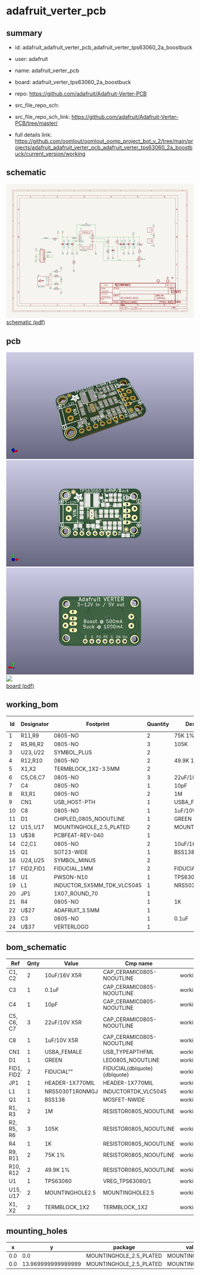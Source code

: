 # adafruit_verter_pcb
 
## summary 
* id: adafruit_adafruit_verter_pcb_adafruit_verter_tps63060_2a_boostbuck
* user: adafruit
* name: adafruit_verter_pcb
* board: adafruit_verter_tps63060_2a_boostbuck
* repo: https://github.com/adafruit/Adafruit-Verter-PCB



* src_file_repo_sch: 
* src_file_repo_sch_link: https://github.com/adafruit/Adafruit-Verter-PCB/tree/master/
* full details link: https://github.com/oomlout/oomlout_oomp_project_bot_v_2/tree/main/projects/adafruit_adafruit_verter_pcb_adafruit_verter_tps63060_2a_boostbuck/current_version/working  

## schematic  
![](working_schematic_600.png)  
[schematic (pdf)](working_schematic.pdf)  

## pcb  
![](working_3d_600.png) 
![](working_3d_front_600.png)  
![](working_3d_back_600.png)  
![](working_600.png)  
[board (pdf)](working.pdf)  

## working_bom
| Id | Designator | Footprint | Quantity | Designation | Supplier and ref |  | None | 
| --- | --- | --- | --- | --- | --- | --- | --- | 
| 1 | R11,R9 | 0805-NO | 2 | 75K 1% |  |  | [''] | 
| 2 | R5,R6,R2 | 0805-NO | 3 | 105K |  |  | [''] | 
| 3 | U$23,U$22 | SYMBOL_PLUS | 2 |  |  |  | [''] | 
| 4 | R12,R10 | 0805-NO | 2 | 49.9K 1% |  |  | [''] | 
| 5 | X1,X2 | TERMBLOCK_1X2-3.5MM | 2 |  |  |  | [''] | 
| 6 | C5,C6,C7 | 0805-NO | 3 | 22uF/10V X5R |  |  | [''] | 
| 7 | C4 | 0805-NO | 1 | 10pF |  |  | [''] | 
| 8 | R3,R1 | 0805-NO | 2 | 1M |  |  | [''] | 
| 9 | CN1 | USB_HOST-PTH | 1 | USBA_FEMALE |  |  | [''] | 
| 10 | C8 | 0805-NO | 1 | 1uF/10V X5R |  |  | [''] | 
| 11 | D1 | CHIPLED_0805_NOOUTLINE | 1 | GREEN |  |  | [''] | 
| 12 | U$15,U$17 | MOUNTINGHOLE_2.5_PLATED | 2 | MOUNTINGHOLE2.5 |  |  | [''] | 
| 13 | U$38 | PCBFEAT-REV-040 | 1 |  |  |  | [''] | 
| 14 | C2,C1 | 0805-NO | 2 | 10uF/16V X5R |  |  | [''] | 
| 15 | Q1 | SOT23-WIDE | 1 | BSS138 |  |  | [''] | 
| 16 | U$24,U$25 | SYMBOL_MINUS | 2 |  |  |  | [''] | 
| 17 | FID2,FID1 | FIDUCIAL_1MM | 2 | FIDUCIAL" |  |  | [''] | 
| 18 | U1 | PWSON-N10 | 1 | TPS63060 |  |  | [''] | 
| 19 | L1 | INDUCTOR_5X5MM_TDK_VLC5045 | 1 | NRS5030T1R0NMGJ  |  |  | [''] | 
| 20 | JP1 | 1X07_ROUND_70 | 1 |  |  |  | [''] | 
| 21 | R4 | 0805-NO | 1 | 1K |  |  | [''] | 
| 22 | U$27 | ADAFRUIT_3.5MM | 1 |  |  |  | [''] | 
| 23 | C3 | 0805-NO | 1 | 0.1uF |  |  | [''] | 
| 24 | U$37 | VERTERLOGO | 1 |  |  |  | [''] | 


## bom_schematic
| Ref | Qnty | Value | Cmp name | Footprint | Description | Vendor | DNP | 
| --- | --- | --- | --- | --- | --- | --- | --- | 
| C1, C2 | 2 | 10uF/16V X5R | CAP_CERAMIC0805-NOOUTLINE | working:0805-NO |  |  |  | 
| C3 | 1 | 0.1uF | CAP_CERAMIC0805-NOOUTLINE | working:0805-NO |  |  |  | 
| C4 | 1 | 10pF | CAP_CERAMIC0805-NOOUTLINE | working:0805-NO |  |  |  | 
| C5, C6, C7 | 3 | 22uF/10V X5R | CAP_CERAMIC0805-NOOUTLINE | working:0805-NO |  |  |  | 
| C8 | 1 | 1uF/10V X5R | CAP_CERAMIC0805-NOOUTLINE | working:0805-NO |  |  |  | 
| CN1 | 1 | USBA_FEMALE | USB_TYPEAPTHFML | working:USB_HOST-PTH |  |  |  | 
| D1 | 1 | GREEN | LED0805_NOOUTLINE | working:CHIPLED_0805_NOOUTLINE |  |  |  | 
| FID1, FID2 | 2 | FIDUCIAL"" | FIDUCIAL{dblquote}{dblquote} | working:FIDUCIAL_1MM |  |  |  | 
| JP1 | 1 | HEADER-1X770MIL | HEADER-1X770MIL | working:1X07_ROUND_70 |  |  |  | 
| L1 | 1 | NRS5030T1R0NMGJ  | INDUCTORTDK_VLC5045 | working:INDUCTOR_5X5MM_TDK_VLC5045 |  |  |  | 
| Q1 | 1 | BSS138 | MOSFET-NWIDE | working:SOT23-WIDE |  |  |  | 
| R1, R3 | 2 | 1M | RESISTOR0805_NOOUTLINE | working:0805-NO |  |  |  | 
| R2, R5, R6 | 3 | 105K | RESISTOR0805_NOOUTLINE | working:0805-NO |  |  |  | 
| R4 | 1 | 1K | RESISTOR0805_NOOUTLINE | working:0805-NO |  |  |  | 
| R9, R11 | 2 | 75K 1% | RESISTOR0805_NOOUTLINE | working:0805-NO |  |  |  | 
| R10, R12 | 2 | 49.9K 1% | RESISTOR0805_NOOUTLINE | working:0805-NO |  |  |  | 
| U1 | 1 | TPS63060 | VREG_TPS63060/1 | working:PWSON-N10 |  |  |  | 
| U$15, U$17 | 2 | MOUNTINGHOLE2.5 | MOUNTINGHOLE2.5 | working:MOUNTINGHOLE_2.5_PLATED |  |  |  | 
| X1, X2 | 2 | TERMBLOCK_1X2 | TERMBLOCK_1X2 | working:TERMBLOCK_1X2-3.5MM |  |  |  | 


## mounting_holes
| x | y | package | value | ref | size | 
| --- | --- | --- | --- | --- | --- | 
| 0.0 | 0.0 | MOUNTINGHOLE_2.5_PLATED | MOUNTINGHOLE2.5 | U$15 | m3 | 
| 0.0 | 13.969999999999999 | MOUNTINGHOLE_2.5_PLATED | MOUNTINGHOLE2.5 | U$17 | m3 | 


